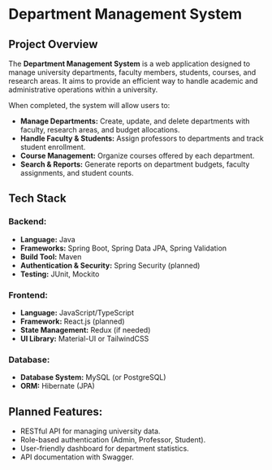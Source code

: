 # **Department Management System**  

## **Project Overview**  
The **Department Management System** is a web application designed to manage university departments, faculty members, students, courses, and research areas. It aims to provide an efficient way to handle academic and administrative operations within a university.  

When completed, the system will allow users to:  
- **Manage Departments:** Create, update, and delete departments with faculty, research areas, and budget allocations.  
- **Handle Faculty & Students:** Assign professors to departments and track student enrollment.  
- **Course Management:** Organize courses offered by each department.  
- **Search & Reports:** Generate reports on department budgets, faculty assignments, and student counts.  

## **Tech Stack**  

### **Backend:**  
- **Language:** Java  
- **Frameworks:** Spring Boot, Spring Data JPA, Spring Validation  
- **Build Tool:** Maven  
- **Authentication & Security:** Spring Security (planned)  
- **Testing:** JUnit, Mockito  

### **Frontend:**  
- **Language:** JavaScript/TypeScript 
- **Framework:** React.js (planned)  
- **State Management:** Redux (if needed)  
- **UI Library:** Material-UI or TailwindCSS  

### **Database:**  
- **Database System:** MySQL (or PostgreSQL)  
- **ORM:** Hibernate (JPA)  

## **Planned Features:**  
- RESTful API for managing university data.  
- Role-based authentication (Admin, Professor, Student).  
- User-friendly dashboard for department statistics.  
- API documentation with Swagger.  

